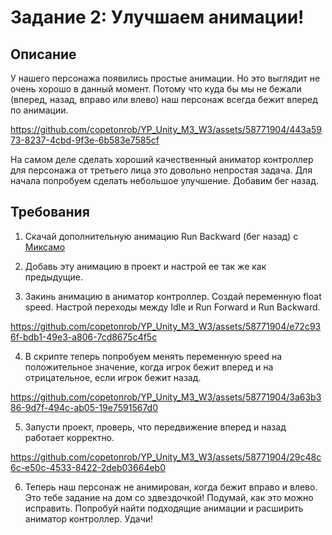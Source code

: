 # Задание 2: Улучшаем анимации!

## Описание

У нашего персонажа появились простые анимации. Но это выглядит не очень хорошо в данный момент. Потому что куда бы мы не бежали (вперед, назад, вправо или влево) наш персонаж всегда бежит вперед по анимации.

https://github.com/copetonrob/YP_Unity_M3_W3/assets/58771904/443a5973-8237-4cbd-9f3e-6b583e7585cf

На самом деле сделать хороший качественный аниматор контроллер для персонажа от третьего лица это довольно непростая задача. Для начала попробуем сделать небольшое улучшение. Добавим бег назад.

## Требования

1. Скачай дополнительную анимацию Run Backward (бег назад) с [Миксамо](https://www.mixamo.com/)

2. Добавь эту анимацию в проект и настрой ее так же как предыдущие.

3. Закинь анимацию в аниматор контроллер. Создай переменную float speed. Настрой переходы между Idle и Run Forward и Run Backward.

https://github.com/copetonrob/YP_Unity_M3_W3/assets/58771904/e72c936f-bdb1-49e3-a806-7cd8675c4f5c

4. В скрипте теперь попробуем менять переменную speed на положительное значение, когда игрок бежит вперед и на отрицательное, если игрок бежит назад.

https://github.com/copetonrob/YP_Unity_M3_W3/assets/58771904/3a63b386-9d7f-494c-ab05-19e7591567d0

5. Запусти проект, проверь, что передвижение вперед и назад работает корректно.

https://github.com/copetonrob/YP_Unity_M3_W3/assets/58771904/29c48c6c-e50c-4533-8422-2deb03664eb0

6. Теперь наш персонаж не анимирован, когда бежит вправо и влево. Это тебе задание на дом со здвездочкой! Подумай, как это можно исправить. Попробуй найти подходящие анимации и расширить аниматор контроллер. Удачи!
